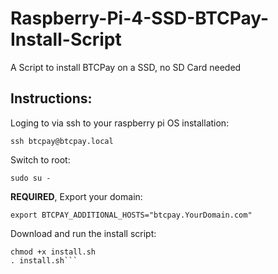 # Raspberry-Pi-4-SSD-BTCPay-Install-Script
A Script to install BTCPay on a SSD, no SD Card needed

## Instructions:

Loging to via ssh to your raspberry pi OS installation:

`ssh btcpay@btcpay.local`

Switch to root:

`sudo su -`

**REQUIRED**, Export your domain:

`export BTCPAY_ADDITIONAL_HOSTS="btcpay.YourDomain.com"`

Download and run the install script:

```wget -O btcpayserver-install.sh https://raw.githubusercontent.com/valerie16901/Raspberry-Pi-4-SSD-BTCPay-Install-Script/main/install.sh
chmod +x install.sh
. install.sh```
